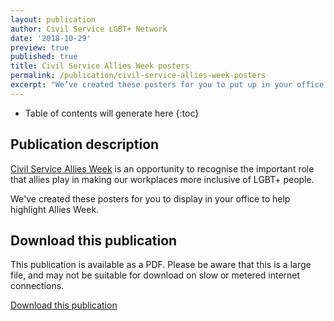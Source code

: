 ```yaml
---
layout: publication
author: Civil Service LGBT+ Network
date: '2018-10-29'
preview: true
published: true
title: Civil Service Allies Week posters
permalink: /publication/civil-service-allies-week-posters
excerpt: "We’ve created these posters for you to put up in your office for Allies Week."
---
```

<!-- Include the following to generate a Table of Contents -->
* Table of contents will generate here
{:toc}
<!-- Don't touch the Table of Contents above -->

<!-- Include this line to process the Markdown and format the content properly -->
<div id="page-content" markdown="1">
<!-- Don't remove the line of code above -->

## Publication description

[Civil Service Allies Week](/allies-week) is an opportunity to recognise the important role that allies play in making our workplaces more inclusive of LGBT+ people. 

We've created these posters for you to display in your office to help highlight Allies Week.

## Download this publication

This publication is available as a PDF. Please be aware that this is a large file, and may not be suitable for download on slow or metered internet connections.

[Download this publication](/assets/documents/2018-10-29-allies-week-posters.pdf)

<!-- Include this line to process the Markdown and format the content properly -->
</div>
<!-- Don't remove the line of code above -->



